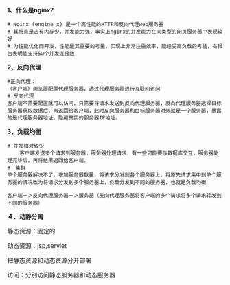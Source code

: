 **1、什么是nginx?**

```
# Nginx (engine x) 是一个高性能的HTTP和反向代理web服务器
# 其特点是占有内存少，并发能力强，事实上nginx的并发能力在同类型的网页服务器中表现较好
# 为性能优化而开发，性能是其重要的考量，实现上非常注重效率，能经受高负载的考验，右报告表明能支持5w个并发连接数
```

**2、反向代理**

```
#正向代理：
（客户端）浏览器配置代理服务器，通过代理服务器进行互联网访问
# 反向代理
客户端不需要配置就可以访问，只需要将请求发送到反向代理服务器，反向代理服务器选择目标服务器获取数据后，再返回给客户端，此时反向服务器和目标服务器对外就是一个服务器，暴露的是代理服务器地址，隐藏真实的服务器IP地址。
```

**3、负载均衡**

```
# 并发相对较少
	客户端发送多个请求到服务器，服务器处理请求，有一些可能要与数据库交互，服务器处理完毕后，再将结果返回给客户端。
#　集群
单个服务器解决不了，增加服务器数量，将请求分发到各个服务器上，将原先请求集中到单个服务器的情况改为将请求分发到多个服务器上，负载分发到不同的服务器，也就是负载均衡

客户端－＞反向代理服务器－＞服务器（反向代理服务器将客户端的多个请求将多个请求转发到不同的服务器）
```

**４、动静分离**

静态资源：固定的

动态资源：jsp,servlet

把静态资源和动态资源分开部署

访问：分别访问静态服务器和动态服务器